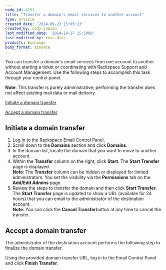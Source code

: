 ```yaml
---
node_id: 4251
title: "Transfer a domain's email services to another account"
type: article
created_date: '2014-09-23 15:05:23'
created_by: cody.jobson
last_modified_date: '2014-10-27 15:5008'
last_modified_by: ross.diaz
products: Exchange
body_format: tinymce
---
```


You can transfer a domain's email services from one account to another
without starting a ticket or coordinating with Rackspace Support and
Account Management. Use the following steps to accomplish this task
through your control panel.

**Note**: This transfer is purely administrative; performing the
transfer does not affect existing mail data or mail delivery.

[Initiate a domain transfer](#anchor1)

[Accept a domain transfer](#anchor2)

 

Initiate a domain transfer
--------------------------

1.  Log in to the Rackspace Email Control Panel.
2.  Scroll down to the **Domains** section and click **Domains**.
3.  In the domain list, locate the domain that you want to move to
    another account.  
4.  Within the **Transfer** column on the right, click **Start**. The
    **Start Transfer** page is displayed.\
     **Note**: The **Transfer** column can be hidden or displayed for
    limited administrators. You set the visibility via the
    **Permissions** tab on the **Add/Edit Admins** page.
5.  Review the steps to transfer the domain and then click **Start
    Transfer**.\
     The **Start Transfer** page is updated to show a URL (available for
    24 hours) that you can email to the administrator of the destination
    account.\
     **Note**: You can click the **Cancel Transfer**button at any time
    to cancel the transfer.

 

Accept a domain transfer
------------------------

The administrator of the destination account performs the following step
to finalize the domain transfer.

Using the provided domain transfer URL, log in to the Email Control
Panel and click **Finish Transfer**.

 

 


